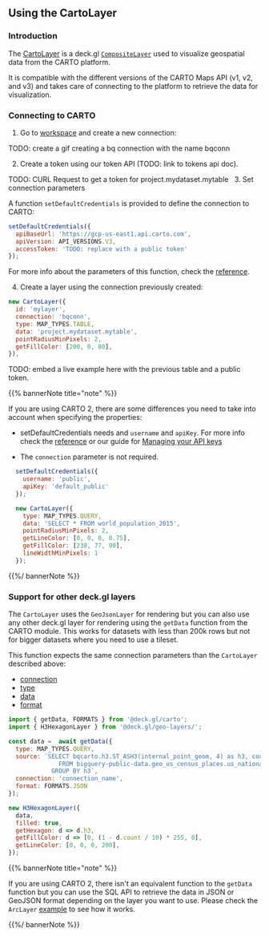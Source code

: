 ## Using the CartoLayer

### Introduction

The [CartoLayer](/deck-gl/reference/#cartolayer) is a deck.gl [`CompositeLayer`](https://deck.gl/docs/api-reference/core/composite-layer) used to visualize geospatial data from the CARTO platform.

It is compatible with the different versions of the CARTO Maps API (v1, v2, and v3) and takes care of connecting to the platform to retrieve the data for visualization.

### Connecting to CARTO

1. Go to [workspace](https://gcp-us-east1.app.carto.com/connections/create) and create a new connection:

TODO: create a gif creating a bq connection with the name bqconn

2. Create a token using our token API (TODO: link to tokens api doc).

TODO: CURL Request to get a token for project.mydataset.mytable
 
3. Set connection parameters

A function `setDefaultCredentials` is provided to define the connection to CARTO:

```javascript
setDefaultCredentials({
  apiBaseUrl: 'https://gcp-us-east1.api.carto.com',
  apiVersion: API_VERSIONS.V3,
  accessToken: 'TODO: replace with a public token'
});
```

For more info about the parameters of this function, check the [reference](/deck-gl/reference#setdefaultcredentials).


4. Create a layer using the connection previously created:

```javascript
new CartoLayer({
  id: 'mylayer',
  connection: 'bqconn',
  type: MAP_TYPES.TABLE,
  data: 'project.mydataset.mytable',
  pointRadiusMinPixels: 2,
  getFillColor: [200, 0, 80],
}),
```

TODO: embed a live example here with the previous table and a public token.

{{% bannerNote title="note" %}}

If you are using CARTO 2, there are some differences you need to take into account when specifying the properties:

- setDefaultCredentials needs and `username` and `apiKey`. For more info check the [reference](/deck-gl/reference#credentials) or our guide for [Managing your API keys](https://docs.carto.com/authorization/#managing-your-api-keys) 

- The `connection` parameter is not required.

```javascript
  setDefaultCredentials({
    username: 'public',
    apiKey: 'default_public'
  });

  new CartoLayer({
    type: MAP_TYPES.QUERY,
    data: 'SELECT * FROM world_population_2015',
    pointRadiusMinPixels: 2,
    getLineColor: [0, 0, 0, 0.75],
    getFillColor: [238, 77, 90],
    lineWidthMinPixels: 1
  });
```

{{%/ bannerNote %}}



### Support for other deck.gl layers

The `CartoLayer` uses the `GeoJsonLayer` for rendering but you can also use any other deck.gl layer for rendering using the `getData` function from the CARTO module. This works for datasets with less than 200k rows but not for bigger datasets where you need to use a tileset.

This function expects the same connection parameters than the `CartoLayer` described above:

- [connection](deck-gl/reference/#connection-string)
- [type](deck-gl/reference/#type-string)
- [data](deck-gl/reference/#data-string)
- [format](deck-gl/reference/#formats)

```javascript
import { getData, FORMATS } from '@deck.gl/carto';
import { H3HexagonLayer } from '@deck.gl/geo-layers/';

const data =  await getData({
  type: MAP_TYPES.QUERY,
  source: `SELECT bqcarto.h3.ST_ASH3(internal_point_geom, 4) as h3, count(*) as count
              FROM bigquery-public-data.geo_us_census_places.us_national_places 
            GROUP BY h3`,
  connection: 'connection_name',
  format: FORMATS.JSON
});

new H3HexagonLayer({
  data,
  filled: true,
  getHexagon: d => d.h3,
  getFillColor: d => [0, (1 - d.count / 10) * 255, 0],
  getLineColor: [0, 0, 0, 200],
});
```

{{% bannerNote title="note" %}}

If you are using CARTO 2, there isn't an equivalent function to the `getData` function but you can use the SQL API to retrieve the data in JSON or GeoJSON format depending on the layer you want to use. Please check the `ArcLayer` [example](/deck-gl/examples/advanced-examples/arc-layer) to see how it works.

{{%/ bannerNote %}}
